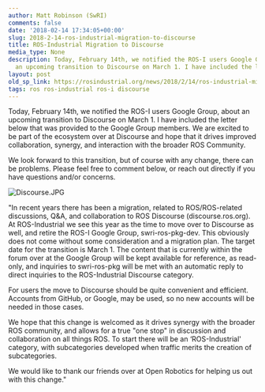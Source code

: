 ```yaml
---
author: Matt Robinson (SwRI)
comments: false
date: '2018-02-14 17:34:05+00:00'
slug: 2018-2-14-ros-industrial-migration-to-discourse
title: ROS-Industrial Migration to Discourse
media_type: None
description: Today, February 14th, we notified the ROS-I users Google Group, about
  an upcoming transition to Discourse on March 1. I have included the letter ...
layout: post
old_sp_link: https://rosindustrial.org/news/2018/2/14/ros-industrial-migration-to-discourse
tags: ros ros-industrial ros-i discourse
---
```


Today, February 14th, we notified the ROS-I users Google Group, about an upcoming transition to Discourse on March 1. I have included the letter below that was provided to the Google Group members. We are excited to be part of the ecosystem over at Discourse and hope that it drives improved collaboration, synergy, and interaction with the broader ROS Community.

We look forward to this transition, but of course with any change, there can be problems. Please feel free to comment below, or reach out directly if you have questions and/or concerns.

![Discourse.JPG](https://images.squarespace-cdn.com/content/v1/51df34b1e4b08840dcfd2841/1518629512465-KW5OLBVEDQJI35VSSULH/Discourse.JPG)

"In recent years there has been a migration, related to ROS/ROS-related discussions, Q&A, and collaboration to ROS Discourse (discourse.ros.org). At ROS-Industrial we see this year as the time to move over to Discourse as well, and retire the ROS-I Google Group, swri-ros-pkg-dev. This obviously does not come without some consideration and a migration plan. The target date for the transition is March 1. The content that is currently within the forum over at the Google Group will be kept available for reference, as read-only, and inquiries to swri-ros-pkg will be met with an automatic reply to direct inquiries to the ROS-Industrial Discourse category. 

For users the move to Discourse should be quite convenient and efficient. Accounts from GitHub, or Google, may be used, so no new accounts will be needed in those cases.

We hope that this change is welcomed as it drives synergy with the broader ROS community, and allows for a true "one stop" in discussion and collaboration on all things ROS. To start there will be an ‘ROS-Industrial' category, with subcategories developed when traffic merits the creation of subcategories. 

We would like to thank our friends over at Open Robotics for helping us out with this change."


